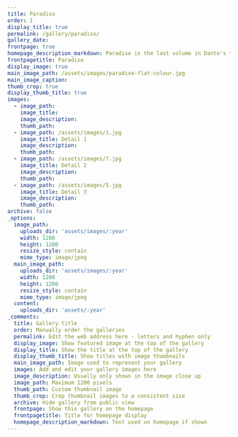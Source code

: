 ```yaml
---
title: Paradiso
order: 1
display_title: true
permalink: /gallery/paradiso/
gallery_date:
frontpage: true
homepage_description_markdown: Paradiso is the last volume in Dante's trilogy
frontpagetitle: Paradiso
display_image: true
main_image_path: /assets/images/paradise-flat-colour.jpg
main_image_caption:
thumb_crop: true
display_thumb_title: true
images:
  - image_path:
    image_title:
    image_description:
    thumb_path:
  - image_path: /assets/images/1.jpg
    image_title: Detail 1
    image_description:
    thumb_path:
  - image_path: /assets/images/7.jpg
    image_title: Detail 2
    image_description:
    thumb_path:
  - image_path: /assets/images/5.jpg
    image_title: Detail 3
    image_description:
    thumb_path:
archive: false
_options:
  image_path:
    uploads_dir: 'assets/images/:year'
    width: 1200
    height: 1200
    resize_style: contain
    mime_type: image/jpeg
  main_image_path:
    uploads_dir: 'assets/images/:year'
    width: 1200
    height: 1200
    resize_style: contain
    mime_type: image/jpeg
  content:
    uploads_dir: 'assets/:year'
_comments:
  title: Gallery title
  order: Manually order the galleries
  permalink: Edit the web address here - letters and hyphen only
  display_image: Show featured image at the top of the gallery
  display_title: Show the title at the top of the gallery
  display_thumb_title: Show titles with image thumbnails
  main_image_path: Image used to represent your gallery
  images: Add and edit your gallery images here
  image_description: Usually only shown in the image close up
  image_path: Maximum 1200 pixels
  thumb_path: Custom thumbnail image
  thumb_crop: Crop thumbnail images to a consistent size
  archive: Hide gallery from public view
  frontpage: Show this gallery on the homepage
  frontpagetitle: Title for homepage display
  homepage_description_markdown: Text used on homepage if shown
---
```


